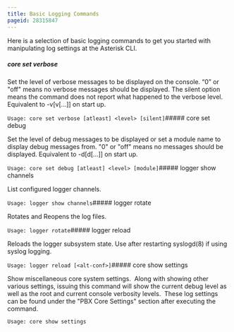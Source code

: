 ```yaml
---
title: Basic Logging Commands
pageid: 28315847
---
```


Here is a selection of basic logging commands to get you started with manipulating log settings at the Asterisk CLI.

##### core set verbose

Set the level of verbose messages to be displayed on the console. “0” or "off" means no verbose messages should be displayed. The silent option means the command does not report what happened to the verbose level. Equivalent to -v[v[...]] on start up.

`Usage: core set verbose [atleast] <level> [silent]`##### core set debug

Set the level of debug messages to be displayed or set a module name to display debug messages from. "0" or "off" means no messages should be displayed. Equivalent to -d[d[...]] on start up.

`Usage: core set debug [atleast] <level> [module]`##### logger show channels

List configured logger channels.

`Usage: logger show channels`##### logger rotate

Rotates and Reopens the log files.

`Usage: logger rotate`##### logger reload

Reloads the logger subsystem state. Use after restarting syslogd(8) if using syslog logging.

`Usage: logger reload [<alt-conf>]`##### core show settings

Show miscellaneous core system settings.  Along with showing other various settings, issuing this command will show the current debug level as well as the root and current console verbosity levels.  These log settings can be found under the "PBX Core Settings" section after executing the command.

`Usage: core show settings`
